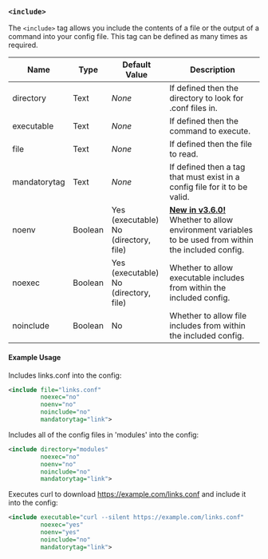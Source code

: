 <!-- This file contains a page fragment. Any changes will affect all pages that include it. -->

### `<include>`

The `<include>` tag allows you include the contents of a file or the output of a command into your config file. This tag can be defined as many times as required.

Name         | Type    | Default Value                            | Description
------------ | ------- | ---------------------------------------- | -----------
directory    | Text    | *None*                                   | If defined then the directory to look for .conf files in.
executable   | Text    | *None*                                   | If defined then the command to execute.
file         | Text    | *None*                                   | If defined then the file to read.
mandatorytag | Text    | *None*                                   | If defined then a tag that must exist in a config file for it to be valid.
noenv        | Boolean | Yes (executable)<br>No (directory, file) | [**New in v3.6.0!**](/3/change-log/#inspircd-360) Whether to allow environment variables to be used from within the included config.
noexec       | Boolean | Yes (executable)<br>No (directory, file) | Whether to allow executable includes from within the included config.
noinclude    | Boolean | No                                       | Whether to allow file includes from within the included config.

#### Example Usage

Includes links.conf into the config:

```xml
<include file="links.conf"
         noexec="no"
         noenv="no"
         noinclude="no"
         mandatorytag="link">
```

Includes all of the config files in 'modules' into the config:

```xml
<include directory="modules"
         noexec="no"
         noenv="no"
         noinclude="no"
         mandatorytag="link">
```

Executes curl to download https://example.com/links.conf and include it into the config:

```xml
<include executable="curl --silent https://example.com/links.conf"
         noexec="yes"
         noenv="yes"
         noinclude="no"
         mandatorytag="link">
```

